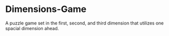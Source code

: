 # Dimensions-Game
A puzzle game set in the first, second, and third dimension that utilizes one spacial dimension ahead.
